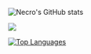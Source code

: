 ![Necro's GitHub stats](https://github-readme-stats.vercel.app/api?username=ItzNecro&show_icons=true&theme=tokyonight)



![](https://github.com/ItzNecro/github-stats/blob/master/generated/languages.svg)


[![Top Languages](https://github-readme-stats.vercel.app/api/top-langs/?username=ItzNecro&layout=compact&theme=tokyonight)](https://github.com/anuraghazra/github-readme-stats)

 

